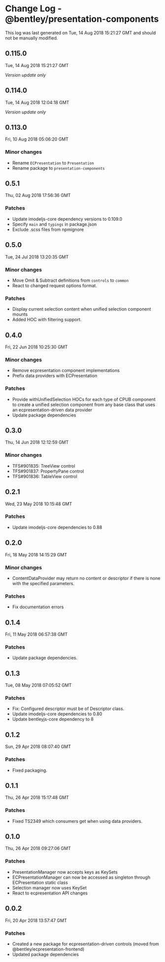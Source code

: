 # Change Log - @bentley/presentation-components

This log was last generated on Tue, 14 Aug 2018 15:21:27 GMT and should not be manually modified.

## 0.115.0
Tue, 14 Aug 2018 15:21:27 GMT

*Version update only*

## 0.114.0
Tue, 14 Aug 2018 12:04:18 GMT

*Version update only*

## 0.113.0
Fri, 10 Aug 2018 05:06:20 GMT

### Minor changes

- Rename `ECPresentation` to `Presentation`
- Rename package to `presentation-components`

## 0.5.1
Thu, 02 Aug 2018 17:56:36 GMT

### Patches

- Update imodeljs-core dependency versions to 0.109.0
- Specify `main` and `typings` in package.json
- Exclude .scss files from npmignore

## 0.5.0
Tue, 24 Jul 2018 13:20:35 GMT

### Minor changes

- Move Omit & Subtract definitions from `controls` to `common`
- React to changed request options format.

### Patches

- Display current selection content when unified selection component mounts
- Added HOC with filtering support.

## 0.4.0
Fri, 22 Jun 2018 10:25:30 GMT

### Minor changes

- Remove ecpresentation component implementations
- Prefix data providers with ECPresentation

### Patches

- Provide withUnifiedSelection HOCs for each type of CPUB component to create a unified selection component from any base class that uses an ecpresentation-driven data provider
- Update package dependencies

## 0.3.0
Thu, 14 Jun 2018 12:12:59 GMT

### Minor changes

- TFS#901835: TreeView control
- TFS#901837: PropertyPane control
- TFS#901836: TableView control

## 0.2.1
Wed, 23 May 2018 10:15:48 GMT

### Patches

- Update imodeljs-core dependencies to 0.88

## 0.2.0
Fri, 18 May 2018 14:15:29 GMT

### Minor changes

- ContentDataProvider may return no content or descriptor if there is none with the specified parameters.

### Patches

- Fix documentation errors

## 0.1.4
Fri, 11 May 2018 06:57:38 GMT

### Patches

- Update package dependencies.

## 0.1.3
Tue, 08 May 2018 07:05:52 GMT

### Patches

- Fix: Configured descriptor must be of Descriptor class.
- Update imodeljs-core dependencies to 0.80
- Update bentleyjs-core dependency to 8

## 0.1.2
Sun, 29 Apr 2018 08:07:40 GMT

### Patches

- Fixed packaging.

## 0.1.1
Thu, 26 Apr 2018 15:17:48 GMT

### Patches

- Fixed TS2349 which consumers get when using data providers.

## 0.1.0
Thu, 26 Apr 2018 09:27:06 GMT

### Patches

- PresentationManager now accepts keys as KeySets
- ECPresentationManager can now be accessed as singleton through ECPresentation static class
- Selection manager now uses KeySet
- React to ecpresentation API changes

## 0.0.2
Fri, 20 Apr 2018 13:57:47 GMT

### Patches

- Created a new package for ecpresentation-driven controls (moved from @bentley/ecpresentation-frontend)
- Updated package dependencies

